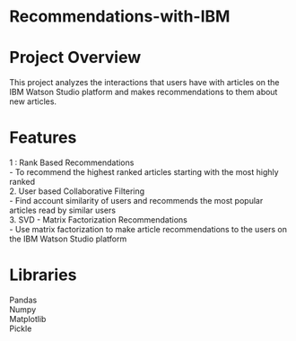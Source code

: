 # Recommendations-with-IBM  
# Project Overview     
This project analyzes the interactions that users have with articles on the IBM Watson Studio platform and makes recommendations to them about new articles.
# Features
1 : Rank Based Recommendations      
     - To recommend the highest ranked articles starting with the most highly ranked    
2. User based Collaborative Filtering    
     - Find account similarity of users and recommends the most popular articles read by similar users  
3. SVD - Matrix Factorization Recommendations      
    -  Use matrix factorization to make article recommendations to the users on the IBM Watson Studio platform    
# Libraries    
Pandas    
Numpy      
Matplotlib    
Pickle    

